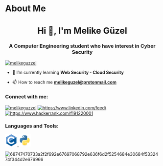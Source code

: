 # About Me
<h1 align="center">Hi 👋, I'm Melike Güzel</h1>
<h3 align="center">A Computer Engineering student who have interest in Cyber Security</h3>

<p align="left"> <a href="https://twitter.com/melikeguzzel" target="blank"><img src="https://img.shields.io/twitter/follow/melikeguzzel?logo=twitter&style=for-the-badge" alt="melikeguzzel" /></a> </p>

- 🌱 I’m currently learning **Web Security - Cloud Security**

- 📫 How to reach me **melikeguzel@protonmail.com**

<h3 align="left">Connect with me:</h3>
<p align="left">
<a href="https://twitter.com/melikeguzzel" target="blank"><img align="center" src="https://raw.githubusercontent.com/rahuldkjain/github-profile-readme-generator/master/src/images/icons/Social/twitter.svg" alt="melikeguzzel" height="30" width="40" /></a>
<a href="https://linkedin.com/in/https://www.linkedin.com/feed/" target="blank"><img align="center" src="https://raw.githubusercontent.com/rahuldkjain/github-profile-readme-generator/master/src/images/icons/Social/linked-in-alt.svg" alt="https://www.linkedin.com/feed/" height="30" width="40" /></a>
<a href="https://www.hackerrank.com/https://www.hackerrank.com/f191220001" target="blank"><img align="center" src="https://raw.githubusercontent.com/rahuldkjain/github-profile-readme-generator/master/src/images/icons/Social/hackerrank.svg" alt="https://www.hackerrank.com/f191220001" height="30" width="40" /></a>
</p>

<h3 align="left">Languages and Tools:</h3>
<p align="left"> <a href="https://www.cprogramming.com/" target="_blank" rel="noreferrer"> <img src="https://raw.githubusercontent.com/devicons/devicon/master/icons/c/c-original.svg" alt="c" width="40" height="40"/> </a> <a href="https://www.python.org" target="_blank" rel="noreferrer"> <img src="https://raw.githubusercontent.com/devicons/devicon/master/icons/python/python-original.svg" alt="python" width="40" height="40"/> </a> </p>

![68747470733a2f2f692e67697068792e636f6d2f5254684e30684f5332474f344d2e676966](https://user-images.githubusercontent.com/74877688/153554779-211624bb-d625-4def-8a45-a55a8e178b47.gif)


